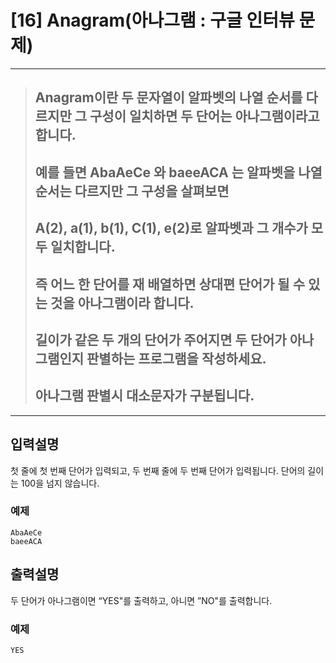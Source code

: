 
# [16] Anagram(아나그램 : 구글 인터뷰 문제)
---

> ## Anagram이란 두 문자열이 알파벳의 나열 순서를 다르지만 그 구성이 일치하면 두 단어는 아나그램이라고 합니다.
> ## 예를 들면 AbaAeCe 와 baeeACA 는 알파벳을 나열 순서는 다르지만 그 구성을 살펴보면 
> ## A(2), a(1), b(1), C(1), e(2)로 알파벳과 그 개수가 모두 일치합니다. 
> ## 즉 어느 한 단어를 재 배열하면 상대편 단어가 될 수 있는 것을 아나그램이라 합니다.
> ## 길이가 같은 두 개의 단어가 주어지면 두 단어가 아나그램인지 판별하는 프로그램을 작성하세요. 
> ## 아나그램 판별시 대소문자가 구분됩니다.

---

## 입력설명
첫 줄에 첫 번째 단어가 입력되고, 두 번째 줄에 두 번째 단어가 입력됩니다. 단어의 길이는 100을 넘지 않습니다.

### 예제
```
AbaAeCe 
baeeACA
```

## 출력설명
두 단어가 아나그램이면 “YES"를 출력하고, 아니면 ”NO"를 출력합니다.

### 예제

```
YES
```


